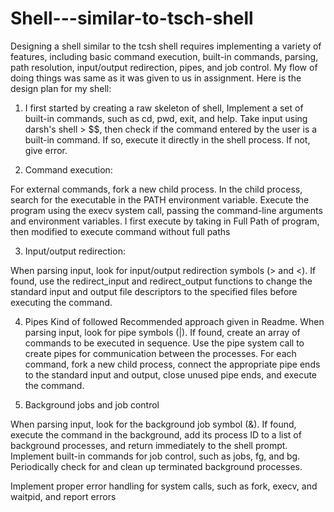# Shell---similar-to-tsch-shell

Designing a shell similar to the tcsh shell requires implementing a variety of features, including basic command execution, built-in commands, parsing, path resolution, input/output redirection, pipes, and job control. My flow of doing things was same as it was given to us in assignment. Here is the design plan for my shell:


1) I first started by creating a raw skeleton of shell, Implement a set of built-in commands, such as cd, pwd, exit, and help.
Take input using darsh's shell > $$, then check if the command entered by the user is a built-in command. If so, execute it directly in the shell process. If not, give error.


2) Command execution:

For external commands, fork a new child process.
In the child process, search for the executable in the PATH environment variable.
Execute the program using the execv system call, passing the command-line arguments and environment variables.
I first execute by taking in Full Path of program, then modified to execute command without full paths


3) Input/output redirection:

When parsing input, look for input/output redirection symbols (> and <).
If found, use the redirect_input and redirect_output functions to change the standard input and output file descriptors to the specified files before executing the command.


4) Pipes
Kind of followed Recommended approach given in Readme.
When parsing input, look for pipe symbols (|).
If found, create an array of commands to be executed in sequence.
Use the pipe system call to create pipes for communication between the processes.
For each command, fork a new child process, connect the appropriate pipe ends to the standard input and output, close unused pipe ends, and execute the command.


5) Background jobs and job control

When parsing input, look for the background job symbol (&).
If found, execute the command in the background, add its process ID to a list of background processes, and return immediately to the shell prompt.
Implement built-in commands for job control, such as jobs, fg, and bg.
Periodically check for and clean up terminated background processes.


Implement proper error handling for system calls, such as fork, execv, and waitpid, and report errors
























